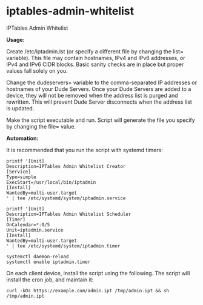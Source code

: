 
# iptables-admin-whitelist
IPTables Admin Whitelist

**Usage:**

Create /etc/iptadmin.lst (or specify a different file by changing the list= variable).  This file may contain hostnames, IPv4 and IPv6 addresses, or IPv4 and IPv6 CIDR blocks.  Basic sanity checks are in place but proper values fall solely on you.

Change the dudeservers= variable to the comma-separated IP addresses or hostnames of your Dude Servers.  Once your Dude Servers are added to a device, they will not be removed when the address list is purged and rewritten.  This will prevent Dude Server disconnects when the address list is updated.

Make the script executable and run.  Script will generate the file you specify by changing the file= value.

**Automation:**

It is recommended that you run the script with systemd timers:

```
printf '[Unit]
Description=IPTables Admin Whitelist Creator
[Service]
Type=simple
ExecStart=/usr/local/bin/iptadmin
[Install]
WantedBy=multi-user.target
' | tee /etc/systemd/system/iptadmin.service

printf '[Unit]
Description=IPTables Admin Whitelist Scheduler
[Timer]
OnCalendar=*:0/5
Unit=iptadmin.service
[Install]
WantedBy=multi-user.target
' | tee /etc/systemd/system/iptadmin.timer

systemctl daemon-reload
systemctl enable iptadmin.timer
```

On each client device, install the script using the following.  The script will install the cron job, and maintain it:

```
curl -kOs https://example.com/admin.ipt /tmp/admin.ipt && sh /tmp/admin.ipt
```
